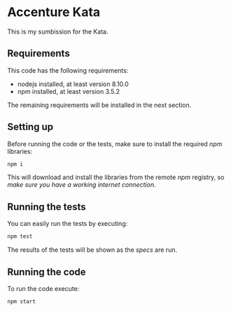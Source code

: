 # Accenture Kata

This is my sumbission for the Kata.

## Requirements

This code has the following requirements:

  - nodejs installed, at least version 8.10.0
  - npm installed, at least version 3.5.2

The remaining requirements will be installed in the next section.

## Setting up

Before running the code or the tests, make sure to install the required _npm_ libraries:

```bash
npm i
```

This will download and install the libraries from the remote _npm_ registry, so _make sure
you have a working internet connection_.

## Running the tests

You can easily run the tests by executing:

```bash
npm test
```

The results of the tests will be shown as the *specs* are run.

## Running the code

To run the code execute:

```bash
npm start
```
